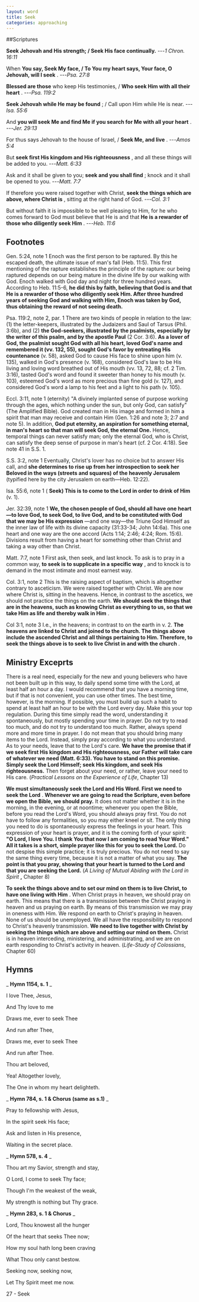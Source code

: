 ```yaml
---
layout: word
title: Seek
categories: approaching
---
```


##Scriptures

**Seek Jehovah and His strength; / Seek His face continually.**
---_1 Chron. 16:11_

When **You say, Seek My face, / To You my heart says, Your face, O Jehovah, will I seek** .
---_Psa. 27:8_

**Blessed are those** who keep His testimonies, / **Who seek Him with all their heart** .
---_Psa. 119:2_

**Seek Jehovah while He may be found** ; / Call upon Him while He is near.
---_Isa. 55:6_

And **you will seek Me and find Me if you search for Me with all your heart** .
---_Jer. 29:13_

For thus says Jehovah to the house of Israel, / **Seek Me, and live** .
---_Amos 5:4_

But **seek first His kingdom and His righteousness** , and all these things will be added to you.
---_Matt. 6:33_

Ask and it shall be given to you; **seek and you shall find** ; knock and it shall be opened to you.
---_Matt. 7:7_

If therefore you were raised together with Christ, **seek the things which are above, where Christ is** , sitting at the right hand of God.
---_Col. 3:1_

But without faith it is impossible to be well pleasing to Him, for he who comes forward to God must believe that He is and that **He is a rewarder of those who diligently seek Him** .
---_Heb. 11:6_

## Footnotes

Gen. 5:24, note 1 Enoch was the first person to be raptured. By this he escaped death, the ultimate issue of man's fall (Heb. 11:5). This first mentioning of the rapture establishes the principle of the rapture: our being raptured depends on our being mature in the divine life by our walking with God. Enoch walked with God day and night for three hundred years. According to Heb. 11:5-6, **he did this by faith, believing that God is and that He is a rewarder of those who diligently seek Him. After three hundred years of seeking God and walking with Him, Enoch was taken by God, thus obtaining the reward of not seeing death.**

Psa. 119:2, note 2, par. 1 There are two kinds of people in relation to the law: (1) the letter-keepers, illustrated by the Judaizers and Saul of Tarsus (Phil. 3:6b), and (2) **the God-seekers, illustrated by the psalmists, especially by the writer of this psalm, and by the apostle Paul** (2 Cor. 3:6). **As a lover of God, the psalmist sought God with all his heart, loved God's name and remembered it (vv. 132, 55), sought God's favor by entreating His countenance** (v. 58), asked God to cause His face to shine upon him (v. 135), walked in God's presence (v. 168), considered God's law to be His living and loving word breathed out of His mouth (vv. 13, 72, 88; cf. 2 Tim. 3:16), tasted God's word and found it sweeter than honey to his mouth (v. 103), esteemed God's word as more precious than fine gold (v. 127), and considered God's word a lamp to his feet and a light to his path (v. 105).

Eccl. 3:11, note 1 (eternity) "A divinely implanted sense of purpose working through the ages, which nothing under the sun, but only God, can satisfy" (The Amplified Bible). God created man in His image and formed in him a spirit that man may receive and contain Him (Gen. 1:26 and note 3; 2:7 and note 5). In addition, **God put eternity, an aspiration for something eternal, in man's heart so that man will seek God, the eternal One.** Hence, temporal things can never satisfy man; only the eternal God, who is Christ, can satisfy the deep sense of purpose in man's heart (cf. 2 Cor. 4:18). See note 41 in S.S. 1.

S.S. 3:2, note 1 Eventually, Christ's lover has no choice but to answer His call, and **she determines to rise up from her introspection to seek her Beloved in the ways (streets and squares) of the heavenly Jerusalem** (typified here by the city Jerusalem on earth—Heb. 12:22).

Isa. 55:6, note 1 ( **Seek) This is to come to the Lord in order to drink of Him** (v. 1).

Jer. 32:39, note 1 **We, the chosen people of God, should all have one heart—to love God, to seek God, to live God, and to be constituted with God that we may be His expression** —and one way—the Triune God Himself as the inner law of life with its divine capacity (31:33-34; John 14:6a). This one heart and one way are the one accord (Acts 1:14; 2:46; 4:24; Rom. 15:6). Divisions result from having a heart for something other than Christ and taking a way other than Christ.

Matt. 7:7, note 1 First ask, then seek, and last knock. To ask is to pray in a common way, **to seek is to supplicate in a specific way** , and to knock is to demand in the most intimate and most earnest way.

Col. 3:1, note 2 This is the raising aspect of baptism, which is altogether contrary to asceticism. We were raised together with Christ. We are now where Christ is, sitting in the heavens. Hence, in contrast to the ascetics, we should not practice the things on the earth. **We should seek the things that are in the heavens, such as knowing Christ as everything to us, so that we take Him as life and thereby walk in Him** .

Col 3:1, note 3 I.e., in the heavens; in contrast to on the earth in v. 2. **The heavens are linked to Christ and joined to the church. The things above include the ascended Christ and all things pertaining to Him. Therefore, to seek the things above is to seek to live Christ in and with the church** .

## Ministry Exceprts

There is a real need, especially for the new and young believers who have not been built up in this way, to daily spend some time with the Lord, at least half an hour a day. I would recommend that you have a morning time, but if that is not convenient, you can use other times. The best time, however, is the morning. If possible, you must build up such a habit to spend at least half an hour to be with the Lord every day. Make this your top regulation. During this time simply read the word, understanding it spontaneously, but mostly spending your time in prayer. Do not try to read too much, and do not try to understand too much. Rather, always spend more and more time in prayer. I do not mean that you should bring many items to the Lord. Instead, simply pray according to what you understand. As to your needs, leave that to the Lord's care. **We have the promise that if we seek first His kingdom and His righteousness, our Father will take care of whatever we need (Matt. 6:33). You have to stand on this promise. Simply seek the Lord Himself; seek His kingdom, and seek His righteousness.** Then forget about your need, or rather, leave your need to His care. (_Practical Lessons on the Experience of Life_, Chapter 13)

**We must simultaneously seek the Lord and His Word. First we need to seek the Lord** . **Whenever we are going to read the Scripture, even before we open the Bible, we should pray.** It does not matter whether it is in the morning, in the evening, or at noontime; whenever you open the Bible, before you read the Lord's Word, you should always pray first. You do not have to follow any formalities, so you may either kneel or sit. The only thing you need to do is spontaneously express the feelings in your heart. This expression of your heart is prayer, and it is the coming forth of your spirit: **"O Lord, I love You. I thank You that now I am coming to read Your Word." All it takes is a short, simple prayer like this for you to seek the Lord.** Do not despise this simple practice; it is truly precious. You do not need to say the same thing every time, because it is not a matter of what you say. **The point is that you pray, showing that your heart is turned to the Lord and that you are seeking the Lord.** (_A Living of Mutual Abiding with the Lord in Spirit_ **,** Chapter 8)

**To seek the things above and to set our mind on them is to live Christ, to have one living with Him** . When Christ prays in heaven, we should pray on earth. This means that there is a transmission between the Christ praying in heaven and us praying on earth. By means of this transmission we may pray in oneness with Him. We respond on earth to Christ's praying in heaven. None of us should be unemployed. We all have the responsibility to respond to Christ's heavenly transmission. **We need to live together with Christ by seeking the things which are above and setting our mind on them.** Christ is in heaven interceding, ministering, and administrating, and we are on earth responding to Christ's activity in heaven. (_Life-Study of Colossians_, Chapter 60)

## Hymns

_ **Hymn 1154, s. 1** _

I love Thee, Jesus,

And Thy love to me

Draws me, ever to seek Thee

And run after Thee,

Draws me, ever to seek Thee

And run after Thee.

Thou art beloved,

Yea! Altogether lovely,

The One in whom my heart delighteth.

_ **Hymn 784, s. 1 & Chorus (same as s.1)** _

Pray to fellowship with Jesus,

In the spirit seek His face;

Ask and listen in His presence,

Waiting in the secret place.

_ **Hymn 578, s. 4** _

Thou art my Savior, strength and stay,

O Lord, I come to seek Thy face;

Though I'm the weakest of the weak,

My strength is nothing but Thy grace.

_ **Hymn 283, s. 1 & Chorus** _

Lord, Thou knowest all the hunger

Of the heart that seeks Thee now;

How my soul hath long been craving

What Thou only canst bestow.

Seeking now, seeking now,

Let Thy Spirit meet me now.

27 - Seek
